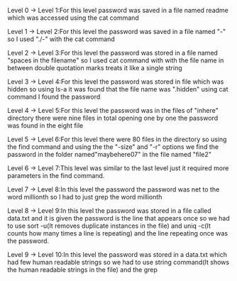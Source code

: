Level 0 -> Level 1:For this level password was saved in a file named readme which was accessed using the cat command

Level 1 -> Level 2:For this level the password was saved in a file named "-" so I used "./-" with the cat command

Level 2 -> Level 3:For this level the password was stored in a file named "spaces in the filename" so  I used cat command with with the file name in between double quotation marks treats it like a single string

Level 3 -> Level 4:For this level the password was stored in file which was hidden so using ls-a it was found that the file name was ".hidden" using cat command I found the password

Level 4 -> Level 5:For this level the password was in the files of "inhere" directory there were nine files in total opening one by one the password was found in the eight file

Level 5 -> Level 6:For this level there were 80 files in the directory so using the find command and using the the "-size" and "-r" options we find the password in the folder named"maybehere07" in the file named "file2"

Level 6 -> Level 7:This level was similar to the last level just it required more parameters in the find command.

Level 7 -> Level 8:In this level the password the password was net to the word millionth so I had to just grep the word millionth

Level 8 -> Level 9:In this level the password was stored in a file called data.txt and it is given the password is the line that appears once so we had to use sort -u(It removes duplicate instances in the file) and uniq -c(It counts how many times a line is repeating) and the line repeating once was the password.

Level 9 -> Level 10:In this level the password was stored in a data.txt which had few human readable strings so we had to use string command(It shows the human readable strings in the file) and the grep
